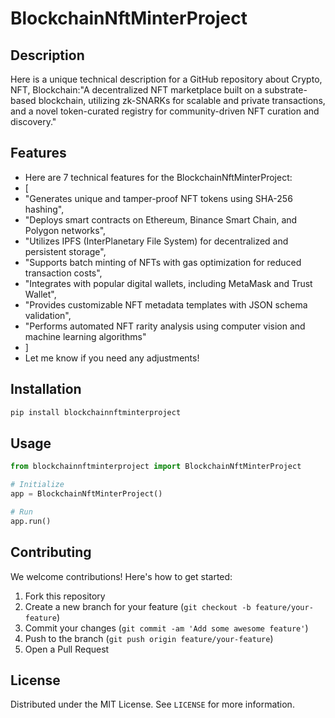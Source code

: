 # BlockchainNftMinterProject

## Description

Here is a unique technical description for a GitHub repository about Crypto, NFT, Blockchain:"A decentralized NFT marketplace built on a substrate-based blockchain, utilizing zk-SNARKs for scalable and private transactions, and a novel token-curated registry for community-driven NFT curation and discovery."

## Features

- Here are 7 technical features for the BlockchainNftMinterProject:
- [
- "Generates unique and tamper-proof NFT tokens using SHA-256 hashing",
- "Deploys smart contracts on Ethereum, Binance Smart Chain, and Polygon networks",
- "Utilizes IPFS (InterPlanetary File System) for decentralized and persistent storage",
- "Supports batch minting of NFTs with gas optimization for reduced transaction costs",
- "Integrates with popular digital wallets, including MetaMask and Trust Wallet",
- "Provides customizable NFT metadata templates with JSON schema validation",
- "Performs automated NFT rarity analysis using computer vision and machine learning algorithms"
- ]
- Let me know if you need any adjustments!
## Installation

```bash
pip install blockchainnftminterproject
```

## Usage

```python
from blockchainnftminterproject import BlockchainNftMinterProject

# Initialize
app = BlockchainNftMinterProject()

# Run
app.run()
```

## Contributing

We welcome contributions! Here's how to get started:

1. Fork this repository
2. Create a new branch for your feature (`git checkout -b feature/your-feature`)
3. Commit your changes (`git commit -am 'Add some awesome feature'`)
4. Push to the branch (`git push origin feature/your-feature`)
5. Open a Pull Request

## License

Distributed under the MIT License. See `LICENSE` for more information.
